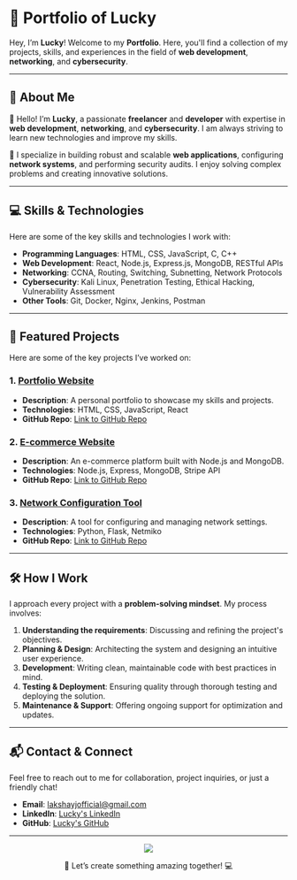 # 🌟 Portfolio of Lucky

Hey, I’m **Lucky**! Welcome to my **Portfolio**. Here, you'll find a collection of my projects, skills, and experiences in the field of **web development**, **networking**, and **cybersecurity**.

---

## 📖 About Me

👋 Hello! I’m **Lucky**, a passionate **freelancer** and **developer** with expertise in **web development**, **networking**, and **cybersecurity**. I am always striving to learn new technologies and improve my skills.

💼 I specialize in building robust and scalable **web applications**, configuring **network systems**, and performing security audits. I enjoy solving complex problems and creating innovative solutions.

---

## 💻 Skills & Technologies

Here are some of the key skills and technologies I work with:

- **Programming Languages**: HTML, CSS, JavaScript, C, C++
- **Web Development**: React, Node.js, Express.js, MongoDB, RESTful APIs
- **Networking**: CCNA, Routing, Switching, Subnetting, Network Protocols
- **Cybersecurity**: Kali Linux, Penetration Testing, Ethical Hacking, Vulnerability Assessment
- **Other Tools**: Git, Docker, Nginx, Jenkins, Postman

---

## 📂 Featured Projects

Here are some of the key projects I’ve worked on:

### 1. **[Portfolio Website](https://yourportfolio.com)**

- **Description**: A personal portfolio to showcase my skills and projects.
- **Technologies**: HTML, CSS, JavaScript, React
- **GitHub Repo**: [Link to GitHub Repo](https://github.com/yourusername/portfolio)

### 2. **[E-commerce Website](https://yourecommerce.com)**

- **Description**: An e-commerce platform built with Node.js and MongoDB.
- **Technologies**: Node.js, Express, MongoDB, Stripe API
- **GitHub Repo**: [Link to GitHub Repo](https://github.com/yourusername/e-commerce)

### 3. **[Network Configuration Tool](https://yournetworktool.com)**

- **Description**: A tool for configuring and managing network settings.
- **Technologies**: Python, Flask, Netmiko
- **GitHub Repo**: [Link to GitHub Repo](https://github.com/yourusername/network-tool)

---

## 🛠️ How I Work

I approach every project with a **problem-solving mindset**. My process involves:

1. **Understanding the requirements**: Discussing and refining the project's objectives.
2. **Planning & Design**: Architecting the system and designing an intuitive user experience.
3. **Development**: Writing clean, maintainable code with best practices in mind.
4. **Testing & Deployment**: Ensuring quality through thorough testing and deploying the solution.
5. **Maintenance & Support**: Offering ongoing support for optimization and updates.

---

## 📬 Contact & Connect

Feel free to reach out to me for collaboration, project inquiries, or just a friendly chat!  

- **Email**: [lakshayjofficial@gmail.com](mailto:lakshayjofficial@gmail.com)
- **LinkedIn**: [Lucky's LinkedIn](https://www.linkedin.com/in/lucky)
- **GitHub**: [Lucky's GitHub](https://github.com/yourusername)

---

<p align="center">
  <img src="https://img.shields.io/badge/Made_with❤️-By_Lucky-%23FF5733?style=for-the-badge" />
</p>

<p align="center">🚀 Let’s create something amazing together! 💻</p>
